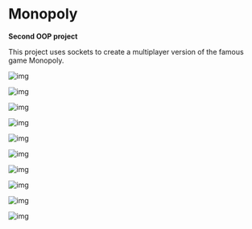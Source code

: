 


# Monopoly

**Second OOP project** 

This project uses sockets to create a multiplayer version of the famous game Monopoly.

![img](https://i.imgur.com/WBggMcE.png)

![img](https://i.imgur.com/liNnAsc.png)

![img](https://i.imgur.com/BsQtjvQ.png)

![img](https://i.imgur.com/LIsPQBm.png)

![img](https://i.imgur.com/zSCm0BH.png)

![img](https://i.imgur.com/aPHMzR0.png)

![img](https://i.imgur.com/Ag3Ecx1.png)

![img](https://i.imgur.com/1FOiHK7.png)

![img](https://i.imgur.com/X65auQt.png)

![img](https://i.imgur.com/DvEQuKS.png)
